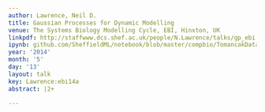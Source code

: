 ```yaml
---
author: Lawrence, Neil D.
title: Gaussian Processes for Dynamic Modelling
venue: The Systems Biology Modelling Cycle, EBI, Hinxton, UK
linkpdf: http://staffwww.dcs.shef.ac.uk/people/N.Lawrence/talks/gp_ebi.pdf
ipynb: github.com/SheffieldML/notebook/blob/master/compbio/TomancakDataWithGPy.ipynb
year: '2014'
month: '5'
day: '13'
layout: talk
key: Lawrence:ebi14a
abstract: |2+

---
```

